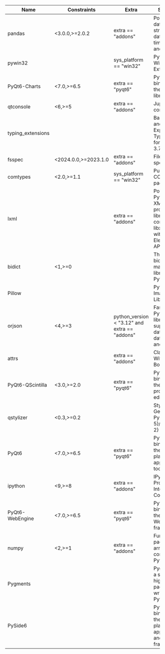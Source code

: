 |Name|Constraints|Extra|Summary|Homepage|
|--|----|----|----|--|
|pandas|<3.0.0,>=2.0.2|extra == "addons"|Powerful data structures for data analysis, time series, and statistics||
|pywin32||sys_platform == "win32"|Python for Window Extensions|https://github.com/mhammond/pywin32|
|PyQt6-Charts|<7.0,>=6.5|extra == "pyqt6"|Python bindings for the Qt Charts library|https://www.riverbankcomputing.com/software/pyqtchart/|
|qtconsole|<6,>=5|extra == "addons"|Jupyter Qt console|http://jupyter.org|
|typing_extensions|||Backported and Experimental Type Hints for Python 3.7+||
|fsspec|<2024.0.0,>=2023.1.0|extra == "addons"|File-system specification|http://github.com/fsspec/filesystem_spec|
|comtypes|<2.0,>=1.1|sys_platform == "win32"|Pure Python COM package|https://github.com/enthought/comtypes|
|lxml||extra == "addons"|Powerful and Pythonic XML processing library combining libxml2/libxslt with the ElementTree API.|https://lxml.de/|
|bidict|<1,>=0||The bidirectional mapping library for Python.||
|Pillow|||Python Imaging Library (Fork)|https://python-pillow.org|
|orjson|<4,>=3|python_version < "3.12" and extra == "addons"|Fast, correct Python JSON library supporting dataclasses, datetimes, and numpy|https://github.com/ijl/orjson|
|attrs||extra == "addons"|Classes Without Boilerplate||
|PyQt6-QScintilla|<3.0,>=2.0|extra == "pyqt6"|Python bindings for the QScintilla programmers editor widget|https://www.riverbankcomputing.com/software/qscintilla/|
|qstylizer|<0.3,>=0.2||Stylesheet Generator for PyQt{4-5}/PySide{1-2}|https://github.com/blambright/qstylizer|
|PyQt6|<7.0,>=6.5|extra == "pyqt6"|Python bindings for the Qt cross platform application toolkit|https://www.riverbankcomputing.com/software/pyqt/|
|ipython|<9,>=8|extra == "addons"|IPython: Productive Interactive Computing|https://ipython.org|
|PyQt6-WebEngine|<7.0,>=6.5|extra == "pyqt6"|Python bindings for the Qt WebEngine framework|https://www.riverbankcomputing.com/software/pyqtwebengine/|
|numpy|<2,>=1|extra == "addons"|Fundamental package for array computing in Python|https://www.numpy.org|
|Pygments|||Pygments is a syntax highlighting package written in Python.||
|PySide6|||Python bindings for the Qt cross-platform application and UI framework|https://www.pyside.org|
